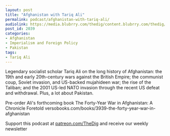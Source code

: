 ```yaml
---
layout: post
title: "Afghanistan with Tariq Ali"
permalink: podcast/afghanistan-with-tariq-ali/
audiolink: https://media.blubrry.com/thedig/content.blubrry.com/thedig/The_Dig-EP_325-Tariq.mp3
post_id: 2039
categories: 
- Afghanistan
- Imperialism and Foreign Policy
- Pakistan
tags: 
- Tariq Ali
---
```


Legendary socialist scholar Tariq Ali on the long history of Afghanistan: the 19th and early 20th-century wars against the British Empire; the communist coup, Soviet invasion, and US-backed mujahideen war; the rise of the Taliban; and the 2001 US-led NATO invasion through the recent US defeat and withdrawal. Plus, a lot about Pakistan. 

Pre-order Ali's forthcoming book The Forty-Year War in Afghanistan: A Chronicle Foretold versobooks.com/books/3939-the-forty-year-war-in-afghanistan

Support this podcast at [patreon.com/TheDig](patreon.com/TheDig) and receive our weekly newsletter